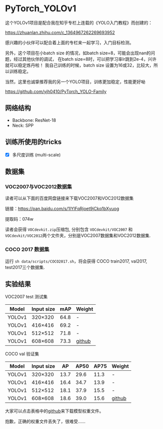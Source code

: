 # PyTorch_YOLOv1
这个YOLOv1项目是配合我在知乎专栏上连载的《YOLO入门教程》而创建的：

https://zhuanlan.zhihu.com/c_1364967262269693952

感兴趣的小伙伴可以配合着上面的专栏来一起学习，入门目标检测。

另外，这个项目在小batch size 的情况，如batch size=8，可能会出现nan的问题，经过其他伙伴的调试，
在batch size=8时，可以把学习率lr跳到2e-4，兴许就可以稳定炼丹啦！ 我自己训练的时候，batch size
设置为16或32，比较大，所以训练稳定。

当然，这里也诚挚推荐我的另一个YOLO项目，训练更加稳定，性能更好呦

https://github.com/yjh0410/PyTorch_YOLO-Family


## 网络结构

- Backbone: ResNet-18
- Neck: SPP

## 训练所使用的tricks

- [x] 多尺度训练 (multi-scale)

## 数据集

### VOC2007与VOC2012数据集

读者可以从下面的百度网盘链接来下载VOC2007和VOC2012数据集

链接：https://pan.baidu.com/s/1IYlFqRjoet9jCkq1bXyuog 

提取码：074w

读者会获得 ```VOCdevkit.zip```压缩包, 分别包含 ```VOCdevkit/VOC2007``` 和 ```VOCdevkit/VOC2012```两个文件夹，分别是VOC2007数据集和VOC2012数据集.

### COCO 2017 数据集

运行 ```sh data/scripts/COCO2017.sh```，将会获得 COCO train2017, val2017, test2017三个数据集.

## 实验结果

VOC2007 test 测试集

| Model             |  Input size    |   mAP   | Weight|
|-------------------|----------------|---------|-------|
| YOLOv1            |  320×320       |   64.8  |   -   |
| YOLOv1            |  416×416       |   69.2  |   -   |
| YOLOv1            |  512×512       |   71.8  |   -   |
| YOLOv1            |  608×608       |   73.3  |   [github]()   |


COCO val 验证集

| Model             |  Input size    |   AP    |   AP50    |   AP75    | Weight|
|-------------------|----------------|---------|-----------|-----------|-------|
| YOLOv1            |  320×320       |   13.7  |   29.6    |    11.3   |   -   |
| YOLOv1            |  416×416       |   16.4  |   34.7    |    13.9   |   -   |
| YOLOv1            |  512×512       |   18.1  |   37.9    |    15.5   |   -   |
| YOLOv1            |  608×608       |   18.6  |   39.0    |    15.6   |   [github]()   |

大家可以点击表格中的[github]()来下载模型权重文件。

抱歉，正确的权重文件丢失了，很难受……